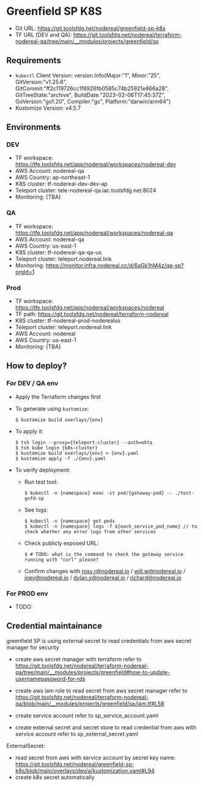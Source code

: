 # Greenfield SP K8S

* Git URL: https://git.toolsfdg.net/nodereal/greenfield-sp-k8s
* TF URL (DEV and QA): https://git.toolsfdg.net/nodereal/terraform-nodereal-qa/tree/main/__modules/projects/greenfield/sp

## Requirements

* `kubectl` Client Version: version.Info{Major:"1", Minor:"25", GitVersion:"v1.25.6", GitCommit:"ff2c119726cc1f8926fb0585c74b25921e866a28", GitTreeState:"archive", BuildDate:"2023-02-06T17:45:37Z", GoVersion:"go1.20", Compiler:"gc", Platform:"darwin/arm64"}
* Kustomize Version: v4.5.7

## Environments

### DEV

* TF workspace: https://tfe.toolsfdg.net/app/nodereal/workspaces/nodereal-dev
* AWS Account: nodereal-qa
* AWS Country: ap-northeast-1
* K8S cluster: tf-nodereal-dev-dev-ap
* Teleport cluster: tele-nodereal-qa.iac.toolsfdg.net:8024
* Monitoring: {TBA}

### QA

* TF workspace: https://tfe.toolsfdg.net/app/nodereal/workspaces/nodereal-qa
* AWS Account: nodereal-qa
* AWS Country: us-east-1
* K8S cluster: tf-nodereal-qa-qa-us
* Teleport cluster: teleport.nodereal.link
* Monitoring: https://monitor.infra.nodereal.cc/d/6aGk1hM4z/qa-sp?orgId=1

### Prod

* TF workspace: https://tfe.toolsfdg.net/app/nodereal/workspaces/nodereal
* TF path: https://git.toolsfdg.net/nodereal/terraform-nodereal
* K8S cluster: tf-nodereal-prod-noderealus
* Teleport cluster: teleport.nodereal.link
* AWS Account: nodereal
* AWS Country: us-east-1
* Monitoring: {TBA}


## How to deploy?

### For DEV / QA env

- Apply the Terraform changes first

- To generate using `kustomize`:

      $ kustomize build overlays/{env}

- To apply it:

      $ tsh login --proxy={teleport-cluster} --auth=okta
      $ tsh kube login {k8s-cluster}
      $ kustomize build overlays/{env} > {env}.yaml
      $ kustomize apply -f ./{env}.yaml

- To verify deployment:

  * Run test tool:

        $ kubectl -n {namespace} exec -it pod/{gateway-pod} -- ./test-gnfd-sp

  * See logs:

        $ kubectl -n {namespace} get pods
        $ kubectl -n {namespace} logs -f ${each_service_pod_name} // to check whether any error logs from other services

  * Check publicly exposed URL:

        $ # TODO: what is the command to check the gateway service running with "curl" please?

  * Confirm changes with rosy.r@nodereal.io / will.w@nodereal.io / joey@nodereal.io / dylan.y@nodereal.io / richard@nodereal.io

### For PROD env

- TODO:

## Credential maintainance
greenfield SP is using external secret to read credentials from aws secret manager for security

- create aws secret manager with terraform
refer to https://git.toolsfdg.net/nodereal/terraform-nodereal-qa/tree/main/__modules/projects/greenfield#how-to-update-usernamepassword-for-rds

- create aws iam role to read secret from aws secret manager
refer to https://git.toolsfdg.net/nodereal/terraform-nodereal-qa/blob/main/__modules/projects/greenfield/sp/iam.tf#L58

- create service account
refer to sp_service_account.yaml

- create external secret and secret store to read credential from aws with service account
refer to sp_external_secret.yaml 

ExternalSecret:
* read secret from aws with service account by secret key name: https://git.toolsfdg.net/nodereal/greenfield-sp-k8s/blob/main/overlays/dev/a/kustomization.yaml#L94
* create k8s secret automatically
